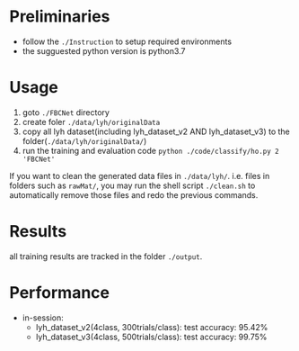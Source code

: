 # Preliminaries

- follow the `./Instruction` to setup required environments
- the sugguested python version is python3.7


# Usage

1. goto `./FBCNet` directory
2. create foler `./data/lyh/originalData`
3. copy all lyh dataset(including lyh_dataset_v2 AND lyh_dataset_v3) to the folder(`./data/lyh/originalData/`)
4. run the training and evaluation code `python ./code/classify/ho.py 2 'FBCNet'`


If you want to clean the generated data files in `./data/lyh/`. i.e. files in folders such as `rawMat/`, you may run the shell script `./clean.sh` to automatically remove those files and redo the previous commands.


# Results

all training results are tracked in the folder `./output`. 


# Performance

- in-session:
  - lyh_dataset_v2(4class, 300trials/class): test accuracy: 95.42%
  - lyh_dataset_v3(4class, 500trials/class): test accuracy: 99.75% 
